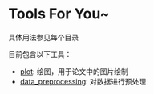 Tools For You~
====
具体用法参见每个目录

目前包含以下工具：
* [plot](./plot/): 绘图，用于论文中的图片绘制
* [data_preprocessing](./data_preprocessing/): 对数据进行预处理
